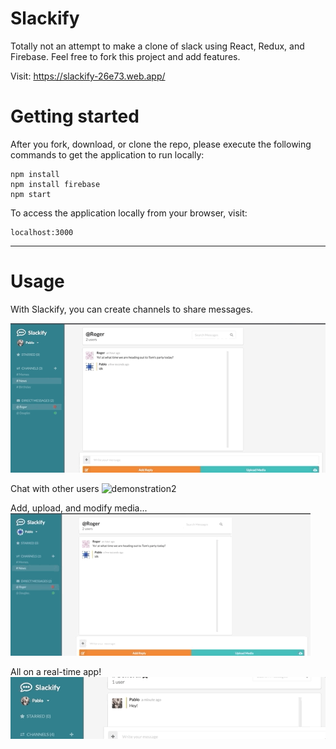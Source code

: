 # Slackify

Totally not an attempt to make a clone of slack using React, Redux, and Firebase. Feel free to fork this project and add features.

Visit: https://slackify-26e73.web.app/

# Getting started

After you fork, download, or clone the repo, please execute the following commands to get the application to run locally:

```
npm install
npm install firebase
npm start
```

To access the application locally from your browser, visit:
```
localhost:3000
```
***

# Usage

With Slackify, you can create channels to share messages.

![demonstration1](./gifs/add_channels.gif)


Chat with other users
![demonstration2](./gifs/chat.gif)


Add, upload, and modify media...
![demonstration3](./gifs/save_avatar.gif)


All on a real-time app!
![demonstration4](./gifs/typing.gif)
